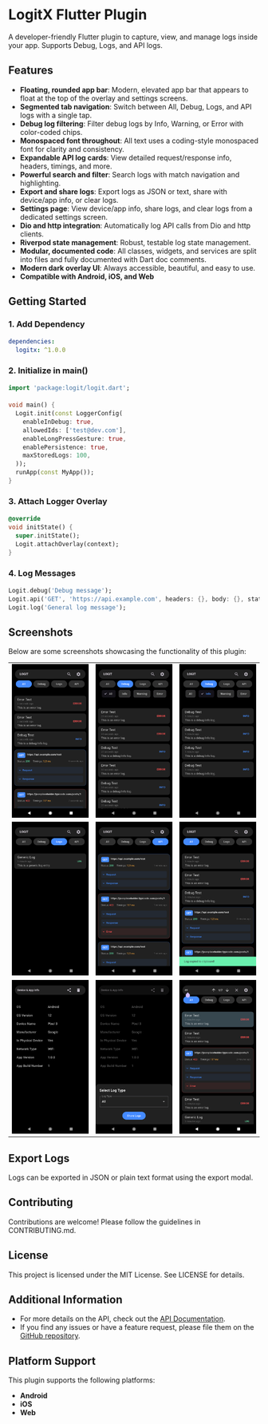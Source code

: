 <!-- 
This README describes the package. If you publish this package to pub.dev,
this README's contents appear on the landing page for your package.

For information about how to write a good package README, see the guide for
[writing package pages](https://dart.dev/tools/pub/writing-package-pages). 

For general information about developing packages, see the Dart guide for
[creating packages](https://dart.dev/guides/libraries/create-packages)
and the Flutter guide for
[developing packages and plugins](https://flutter.dev/to/develop-packages). 
-->

# LogitX Flutter Plugin

A developer-friendly Flutter plugin to capture, view, and manage logs inside your app. Supports Debug, Logs, and API logs.

## Features
- **Floating, rounded app bar**: Modern, elevated app bar that appears to float at the top of the overlay and settings screens.
- **Segmented tab navigation**: Switch between All, Debug, Logs, and API logs with a single tap.
- **Debug log filtering**: Filter debug logs by Info, Warning, or Error with color-coded chips.
- **Monospaced font throughout**: All text uses a coding-style monospaced font for clarity and consistency.
- **Expandable API log cards**: View detailed request/response info, headers, timings, and more.
- **Powerful search and filter**: Search logs with match navigation and highlighting.
- **Export and share logs**: Export logs as JSON or text, share with device/app info, or clear logs.
- **Settings page**: View device/app info, share logs, and clear logs from a dedicated settings screen.
- **Dio and http integration**: Automatically log API calls from Dio and http clients.
- **Riverpod state management**: Robust, testable log state management.
- **Modular, documented code**: All classes, widgets, and services are split into files and fully documented with Dart doc comments.
- **Modern dark overlay UI**: Always accessible, beautiful, and easy to use.
- **Compatible with Android, iOS, and Web**

## Getting Started

### 1. Add Dependency
```yaml
dependencies:
  logitx: ^1.0.0
```

### 2. Initialize in main()
```dart
import 'package:logit/logit.dart';

void main() {
  Logit.init(const LoggerConfig(
    enableInDebug: true,
    allowedIds: ['test@dev.com'],
    enableLongPressGesture: true,
    enablePersistence: true,
    maxStoredLogs: 100,
  ));
  runApp(const MyApp());
}
```

### 3. Attach Logger Overlay
```dart
@override
void initState() {
  super.initState();
  Logit.attachOverlay(context);
}
```

### 4. Log Messages
```dart
Logit.debug('Debug message');
Logit.api('GET', 'https://api.example.com', headers: {}, body: {}, statusCode: 200);
Logit.log('General log message');
```

## Screenshots
Below are some screenshots showcasing the functionality of this plugin:

<table>
  <tr>
    <td><img src="screenshots/Screenshot_20250626-121919.png" alt="Screenshot 1" width="200"></td>
    <td><img src="screenshots/Screenshot_20250626-121933.png" alt="Screenshot 2" width="200"></td>
    <td><img src="screenshots/Screenshot_20250626-121957.png" alt="Screenshot 3" width="200"></td>
  </tr>
  <tr>
    <td><img src="screenshots/Screenshot_20250626-122007.png" alt="Screenshot 4" width="200"></td>
    <td><img src="screenshots/Screenshot_20250626-122028.png" alt="Screenshot 5" width="200"></td>
    <td><img src="screenshots/Screenshot_20250626-122039.png" alt="Screenshot 6" width="200"></td>
  </tr>
  <tr>
    <td><img src="screenshots/Screenshot_20250626-122048.png" alt="Screenshot 7" width="200"></td>
    <td><img src="screenshots/Screenshot_20250626-122100.png" alt="Screenshot 8" width="200"></td>
    <td><img src="screenshots/Screenshot_20250626-122128.png" alt="Screenshot 9" width="200"></td>
  </tr>
</table>

## Export Logs
Logs can be exported in JSON or plain text format using the export modal.

## Contributing
Contributions are welcome! Please follow the guidelines in CONTRIBUTING.md.

## License
This project is licensed under the MIT License. See LICENSE for details.

## Additional Information

- For more details on the API, check out the [API Documentation](doc/api/index.html).
- If you find any issues or have a feature request, please file them on the [GitHub repository](https://github.com/vignarajj/dev_loggerx).

## Platform Support
This plugin supports the following platforms:

- **Android**
- **iOS**
- **Web**
